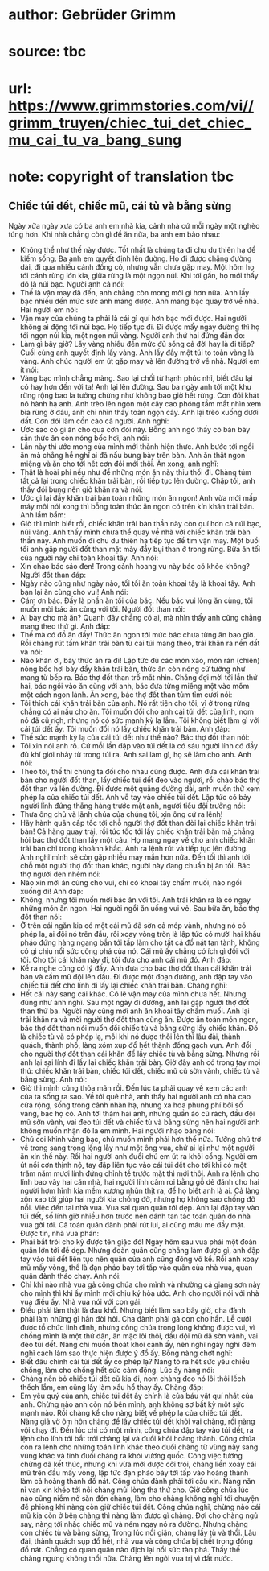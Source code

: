 # author: Gebrüder Grimm
# source: tbc
# url: https://www.grimmstories.com/vi//grimm_truyen/chiec_tui_det_chiec_mu_cai_tu_va_bang_sung
# note: copyright of translation tbc

## Chiếc túi dết, chiếc mũ, cái tù và bằng sừng 

Ngày xửa ngày xưa có ba anh em nhà kia, cảnh nhà cứ mỗi ngày một nghèo
túng hơn. Khi nhà chẳng còn gì để ăn nữa, ba anh em bảo nhau:
- Không thể như thế này được. Tốt nhất là chúng ta đi chu du thiên hạ để
kiếm sống.
Ba anh em quyết định lên đường. Họ đi được chặng đường dài, đi qua nhiều
cánh đồng cỏ, nhưng vẫn chưa gặp may. Một hôm họ tới cánh rừng lớn kia,
giữa rừng là một ngọn núi. Khi tới gần, họ mới thấy đó là núi bạc. Người
anh cả nói:
- Thế là vận may đã đến, anh chẳng còn mong mỏi gì hơn nữa.
Anh lấy bạc nhiều đến mức sức anh mang được. Anh mang bạc quay trở về
nhà. Hai người em nói:
- Vận may của chúng ta phải là cái gì quí hơn bạc mới được.
Hai người không ai động tới núi bạc. Họ tiếp tục đi. Đi được mấy ngày
đường thì họ tới ngọn núi kia, một ngọn núi vàng. Người anh thứ hai đứng
đắn đo:
- Làm gì bây giờ? Lấy vàng nhiều đến mức đủ sống cả đời hay là đi tiếp?
Cuối cùng anh quyết định lấy vàng. Anh lấy đầy một túi to toàn vàng là
vàng. Anh chúc người em út gặp may và lên đường trở về nhà.
Người em ít nói:
- Vàng bạc mình chẳng màng. Sao lại chối từ hạnh phúc nhỉ, biết đâu lại
có hay hơn đến với ta!
Anh lại lên đường. Sau ba ngày anh tới một khu rừng rộng bao la tưởng
chừng như không bao giờ hết rừng. Cơn đói khát nó hành hạ anh. Anh trèo
lên ngọn một cây cao phóng tầm mắt nhìn xem bìa rừng ở đâu, anh chỉ nhìn
thấy toàn ngọn cây. Anh lại trèo xuống dưới đất. Cơn đói làm cồn cào cả
người. Anh nghĩ:
- Ước sao có gì ăn cho qua cơn đói này.
Bỗng anh ngó thấy có bàn bày sẵn thức ăn còn nóng bốc hơi, anh nói:
- Lần này thì ước mong của mình mới thành hiện thực.
Anh bước tới ngồi ăn mà chẳng hề nghĩ ai đã nấu bưng bày trên bàn. Anh
ăn thật ngon miệng và ăn cho tới hết cơn đói mới thôi. Ăn xong, anh
nghĩ:
- Thật là hoài phí nếu như để những món ăn này thiu thối đi.
Chàng túm tất cả lại trong chiếc khăn trải bàn, rồi tiếp tục lên đường.
Chập tối, anh thấy đói bụng nên giở khăn ra và nói:
- Ước gì lại đầy khăn trải bàn toàn những món ăn ngon!
Anh vừa mới mấp máy môi nói xong thì bỗng toàn thức ăn ngon có trên kín
khăn trải bàn. Anh lẩm bẩm:
- Giờ thì mình biết rồi, chiếc khăn trải bàn thần này còn quí hơn cả núi
bạc, núi vàng.
Anh thấy mình chưa thể quay về nhà với chiếc khăn trải bàn thần này. Anh
muốn đi chu du thiên hạ tiếp tục để tìm vận may. Một buổi tối anh gặp
người đốt than mặt mày đầy bụi than ở trong rừng. Bữa ăn tối của người
này chỉ toàn khoai tây. Anh nói:
- Xin chào bác sáo đen! Trong cảnh hoang vu này bác có khỏe không?
Người đốt than đáp:
- Ngày nào cũng như ngày nào, tối tối ăn toàn khoai tây là khoai tây.
Anh bạn lại ăn cùng cho vui!
Anh nói:
- Cám ơn bác. Đấy là phần ăn tối của bác. Nếu bác vui lòng ăn cùng, tôi
muốn mời bác ăn cùng với tôi.
Người đốt than nói:
- Ai bày cho mà ăn? Quanh đây chẳng có ai, mà nhìn thấy anh cũng chẳng
mang theo thứ gì.
Anh đáp:
- Thế mà có đồ ăn đấy! Thức ăn ngon tới mức bác chưa từng ăn bao giờ.
Rồi chàng rút tấm khăn trải bàn từ cái túi mang theo, trải khăn ra nền
đất và nói:
- Nào khăn ơi, bày thức ăn ra đi!
Lập tức đủ các món xào, món rán (chiên) nóng bốc hơi bày đầy khăn trải
bàn, thức ăn còn nóng cứ tưởng như mang từ bếp ra. Bác thợ đốt than trố
mắt nhìn. Chẳng đợi mời tới lần thứ hai, bác ngồi vào ăn cùng với anh,
bác đưa từng miếng một vào mồm một cách ngon lành.
Ăn xong, bác thợ đốt than tủm tỉm cười nói:
- Tôi thích cái khăn trải bàn của anh. Nó rất tiện cho tôi, vì ở trong
rừng chẳng có ai nấu cho ăn. Tôi muốn đổi cho anh cái túi dết của lính,
nom nó đã cũ rích, nhưng nó có sức mạnh kỳ lạ lắm. Tôi không biết làm gì
với cái túi dết ấy. Tôi muốn đổi nó lấy chiếc khăn trải bàn.
Anh đáp:
- Thế sức mạnh kỳ lạ của cái túi dết như thế nào?
Bác thợ đốt than nói:
- Tôi xin nói anh rõ. Cứ mỗi lần đập vào túi dết là có sáu người lính có
đầy đủ khí giới nhảy từ trong túi ra. Anh sai làm gì, họ sẽ làm cho
anh.
Anh nói:
- Theo tôi, thế thì chúng ta đổi cho nhau cũng được.
Anh đưa cái khăn trải bàn cho người đốt than, lấy chiếc túi dết đeo vào
người, rồi chào bác thợ đốt than và lên đường. Đi được một quãng đường
dài, anh muốn thử xem phép lạ của chiếc túi dết. Anh vỗ tay vào chiếc
túi dết. Lập tức có bảy người lính đứng thẳng hàng trước mặt anh, người
tiểu đội trưởng nói:
- Thưa ông chủ và lãnh chúa của chúng tôi, xin ông cứ ra lệnh!
- Hãy hành quân cấp tốc tới chỗ người thợ đốt than đòi lại chiếc khăn
trải bàn!
Cả hàng quay trái, rồi tức tốc tới lấy chiếc khăn trải bàn mà chẳng hỏi
bác thợ đốt than lấy một câu. Họ mang ngay về cho anh chiếc khăn trải
bàn chỉ trong khoảnh khắc. Anh ra lệnh rút và tiếp tục lên đường. Anh
nghĩ mình sẽ còn gặp nhiều may mắn hơn nữa.
Đến tối thì anh tới chỗ một người thợ đốt than khác, người này đang
chuẩn bị ăn tối. Bác thợ người đen nhẻm nói:
- Nào xin mời ăn cùng cho vui, chỉ có khoai tây chấm muối, nào ngồi
xuống đi!
Anh đáp:
- Không, nhưng tôi muốn mời bác ăn với tôi.
Anh trải khăn ra là có ngay những món ăn ngon. Hai người ngồi ăn uống
vui vẻ. Sau bữa ăn, bác thợ đốt than nói:
- Ở trên cái ngăn kia có một cái mũ đã sờn cả mép vành, nhưng nó có phép
lạ, ai đội nó trên đầu, rồi xoay vòng tròn là lập tức có mười hai khẩu
pháo đứng hàng ngang bắn tới tấp làm cho tất cả đổ nát tan tành, không
có gì chịu nổi sức công phá của nó. Cái mũ ấy chẳng có ích gì đối với
tôi. Cho tôi cái khăn này đi, tôi đưa cho anh cái mũ đó.
Anh đáp:
- Kể ra nghe cũng có lý đấy.
Anh đưa cho bác thợ đốt than cái khăn trải bàn và cầm mũ đội lên đầu. Đi
được một đoạn đường, anh đập tay vào chiếc túi dết cho lính đi lấy lại
chiếc khăn trải bàn. Chàng nghĩ:
- Hết cái này sang cái khác. Có lẽ vận may của mình chưa hết.
Nhưng đúng như anh nghĩ. Sau một ngày đi đường, anh lại gặp người thợ
đốt than thứ ba. Người này cũng mời anh ăn khoai tây chấm muối. Anh lại
trải khăn ra và mời người thợ đốt than cùng ăn. Được ăn toàn món ngon,
bác thợ đốt than nói muốn đổi chiếc tù và bằng sừng lấy chiếc khăn. Đó
là chiếc tù và có phép lạ, mỗi khi nó được thổi lên thì lâu đài, thành
quách, thành phố, làng xóm xụp đổ hết thành đống gạch vụn.
Anh đổi cho người thợ đốt than cái khăn để lấy chiếc tù và bằng sừng.
Nhưng rồi anh lại sai lính đi lấy lại chiếc khăn trải bàn.
Giờ đây anh có trong tay mọi thứ: chiếc khăn trải bàn, chiếc túi dết,
chiếc mũ cũ sờn vành, chiếc tù và bằng sừng. Anh nói:
- Giờ thì mình cũng thỏa mãn rồi. Đến lúc ta phải quay về xem các anh
của ta sống ra sao.
Về tới quê nhà, anh thấy hai người anh có nhà cao cửa rộng, sống trong
cảnh nhàn hạ, nhưng xa hoa phung phí bởi số vàng, bạc họ có. Anh tới
thăm hai anh, nhưng quần áo cũ rách, đầu đội mũ sờn vành, vai đeo túi
dết và chiếc tù và bằng sừng nên hai người anh không muốn nhận đó là em
mình. Hai người nhạo báng nói:
- Chú coi khinh vàng bạc, chú muốn mình phải hơn thế nữa. Tưởng chú trở
về trong sang trọng lộng lẫy như một ông vua, chứ ai lại như một người
ăn xin thế này.
Rồi hai người anh đuổi chú em út ra khỏi cổng. Người em út nổi cơn thịnh
nộ, tay đập liên tục vào cái túi dết cho tới khi có một trăm năm mươi
lính đứng chỉnh tề trước mặt thì mới thôi. Anh ra lệnh cho lính bao vây
hai căn nhà, hai người lính cầm roi bằng gỗ dẻ đánh cho hai người hợm
hĩnh kia mềm xương nhũn thịt ra, để họ biết anh là ai. Cả làng xôn xao
tới giúp hai người kia chống đỡ, nhưng họ không sao chống đỡ nổi.
Việc đến tai nhà vua. Vua sai quan quân tới dẹp. Anh lại đập tay vào túi
dết, số lính giờ nhiều hơn trước nên đánh tan tác toán quân do nhà vua
gởi tới. Cả toán quân đành phải rút lui, ai cũng máu me đầy mặt. Được
tin, nhà vua phán:
- Phải bắt trói cho kỳ được tên giặc đó!
Ngày hôm sau vua phái một đoàn quân lớn tới để dẹp. Nhưng đoàn quân cũng
chẳng làm được gì, anh đập tay vào túi dết liên tục nên quân của anh
cũng đông vô kể. Rồi anh xoay mũ mấy vòng, thế là đạn pháo bay tới tấp
vào quân của nhà vua, quan quân đành tháo chạy. Anh nói:
- Chỉ khi nào nhà vua gả công chúa cho mình và nhường cả giang sơn này
cho mình thì khi ấy mình mới chịu ký hòa ước.
Anh cho người nói với nhà vua điều ấy. Nhà vua nói với con gái:
- Điều phải làm thật là đau khổ. Nhưng biết làm sao bây giờ, cha đành
phải làm những gì hắn đòi hỏi. Cha đành phải gả con cho hắn.
Lễ cưới được tổ chức linh đình, nhưng công chúa trong lòng không được
vui, vì chồng mình là một thứ dân, ăn mặc lôi thôi, đầu đội mũ đã sờn
vành, vai đeo túi dết. Nàng chỉ muốn thoát khỏi cảnh ấy, nên nghĩ ngày
nghĩ đêm nghĩ cách làm sao thực hiện được ý đồ ấy. Bỗng nàng chợt nghĩ:
- Biết đâu chính cái túi dết ấy có phép lạ?
Nàng tỏ ra hết sức yêu chiều chồng, làm cho chồng hết sức cảm động. Lúc
ấy nàng nói:
- Chàng nên bỏ chiếc túi dết cũ kia đi, nom chàng đeo nó lôi thôi lếch
thếch lắm, em cũng lấy làm xấu hổ thay ấy.
Chàng đáp:
- Em yêu quý của anh, chiếc túi dết ấy chính là của báu vật quí nhất của
anh. Chừng nào anh còn nó bên mình, anh không sợ bất kỳ một sức mạnh
nào.
Rồi chàng kể cho nàng biết về phép lạ của chiếc túi dết. Nàng giả vờ ôm
hôn chàng để lấy chiếc túi dết khỏi vai chàng, rồi nàng vội chạy đi.
Đến lúc chỉ có một mình, công chúa đập tay vào túi dết, ra lệnh cho lính
tới bắt trói chàng lại và đuổi khỏi hoàng thành. Công chúa còn ra lệnh
cho những toán lính khác theo đuổi chàng từ vùng này sang vùng khác và
tính đuổi chàng ra khỏi vương quốc.
Công việc tưởng chừng đã kết thúc, nhưng khi vừa mới được cởi trói,
chàng liền xoay cái mũ trên đầu mấy vòng, lập tức đạn pháo báy tới tấp
vào hoàng thành làm cả hoàng thành đổ nát. Công chúa đành phải tới cầu
xin. Nàng năn nỉ van xin khéo tới nỗi chàng mủi lòng tha thứ cho.
Giờ công chúa lúc nào cũng niềm nở săn đón chàng, làm cho chàng không
nghĩ tới chuyện đề phiòng khi nàng còn giữ chiếc túi dết. Công chúa
nghĩ, chừng nào cái mũ kia còn ở bên chàng thì nàng làm được gì chàng.
Đợi cho chàng ngủ say, nàng tới nhấc chiếc mũ và ném ngay nó ra đường.
Nhưng chàng còn chiếc tù và bằng sừng. Trong lúc nổi giận, chàng lấy tù
và thổi. Lâu đài, thành quách sụp đổ hết, nhà vua và công chúa bị chết
trong đống đổ nát. Chẳng có quan quân nào địch lại nổi sức tàn phá. Thấy
thế chàng ngưng không thổi nữa. Chàng lên ngôi vua trị vì đất nước.
